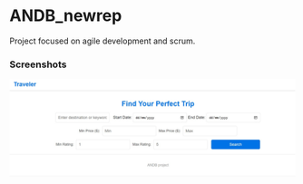 # ANDB_newrep
Project focused on agile development and scrum. 

### Screenshots
![image](https://github.com/ANDBorganization/ANDB_travel_agency_page/blob/main/Find_your_perfect_trip.jpg)
